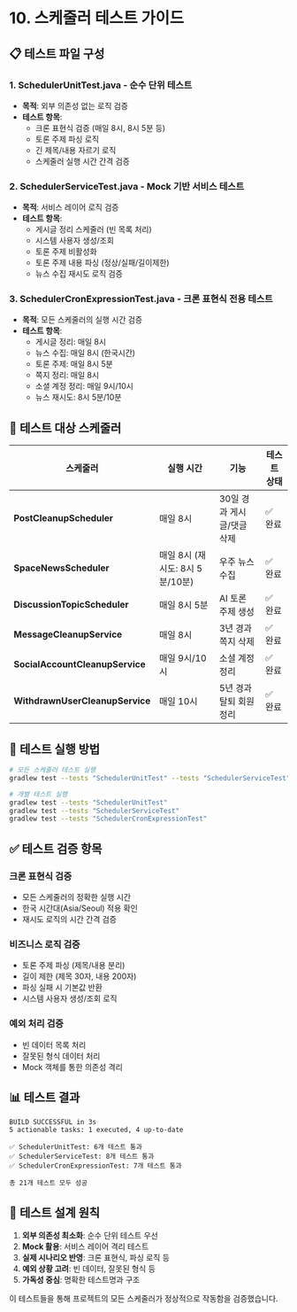 # 10. 스케줄러 테스트 가이드

## 📋 테스트 파일 구성

### 1. **SchedulerUnitTest.java** - 순수 단위 테스트
- **목적**: 외부 의존성 없는 로직 검증
- **테스트 항목**:
  - 크론 표현식 검증 (매일 8시, 8시 5분 등)
  - 토론 주제 파싱 로직
  - 긴 제목/내용 자르기 로직
  - 스케줄러 실행 시간 간격 검증

### 2. **SchedulerServiceTest.java** - Mock 기반 서비스 테스트
- **목적**: 서비스 레이어 로직 검증
- **테스트 항목**:
  - 게시글 정리 스케줄러 (빈 목록 처리)
  - 시스템 사용자 생성/조회
  - 토론 주제 비활성화
  - 토론 주제 내용 파싱 (정상/실패/길이제한)
  - 뉴스 수집 재시도 로직 검증

### 3. **SchedulerCronExpressionTest.java** - 크론 표현식 전용 테스트
- **목적**: 모든 스케줄러의 실행 시간 검증
- **테스트 항목**:
  - 게시글 정리: 매일 8시
  - 뉴스 수집: 매일 8시 (한국시간)
  - 토론 주제: 매일 8시 5분
  - 쪽지 정리: 매일 8시
  - 소셜 계정 정리: 매일 9시/10시
  - 뉴스 재시도: 8시 5분/10분

## 🎯 테스트 대상 스케줄러

| 스케줄러 | 실행 시간 | 기능 | 테스트 상태 |
|---------|----------|------|------------|
| **PostCleanupScheduler** | 매일 8시 | 30일 경과 게시글/댓글 삭제 | ✅ 완료 |
| **SpaceNewsScheduler** | 매일 8시 (재시도: 8시 5분/10분) | 우주 뉴스 수집 | ✅ 완료 |
| **DiscussionTopicScheduler** | 매일 8시 5분 | AI 토론 주제 생성 | ✅ 완료 |
| **MessageCleanupService** | 매일 8시 | 3년 경과 쪽지 삭제 | ✅ 완료 |
| **SocialAccountCleanupService** | 매일 9시/10시 | 소셜 계정 정리 | ✅ 완료 |
| **WithdrawnUserCleanupService** | 매일 10시 | 5년 경과 탈퇴 회원 정리 | ✅ 완료 |

## 🚀 테스트 실행 방법

```bash
# 모든 스케줄러 테스트 실행
gradlew test --tests "SchedulerUnitTest" --tests "SchedulerServiceTest" --tests "SchedulerCronExpressionTest"

# 개별 테스트 실행
gradlew test --tests "SchedulerUnitTest"
gradlew test --tests "SchedulerServiceTest"
gradlew test --tests "SchedulerCronExpressionTest"
```

## ✅ 테스트 검증 항목

### 크론 표현식 검증
- 모든 스케줄러의 정확한 실행 시간
- 한국 시간대(Asia/Seoul) 적용 확인
- 재시도 로직의 시간 간격 검증

### 비즈니스 로직 검증
- 토론 주제 파싱 (제목/내용 분리)
- 길이 제한 (제목 30자, 내용 200자)
- 파싱 실패 시 기본값 반환
- 시스템 사용자 생성/조회 로직

### 예외 처리 검증
- 빈 데이터 목록 처리
- 잘못된 형식 데이터 처리
- Mock 객체를 통한 의존성 격리

## 📊 테스트 결과

```
BUILD SUCCESSFUL in 3s
5 actionable tasks: 1 executed, 4 up-to-date

✅ SchedulerUnitTest: 6개 테스트 통과
✅ SchedulerServiceTest: 8개 테스트 통과  
✅ SchedulerCronExpressionTest: 7개 테스트 통과

총 21개 테스트 모두 성공
```

## 🔧 테스트 설계 원칙

1. **외부 의존성 최소화**: 순수 단위 테스트 우선
2. **Mock 활용**: 서비스 레이어 격리 테스트
3. **실제 시나리오 반영**: 크론 표현식, 파싱 로직 등
4. **예외 상황 고려**: 빈 데이터, 잘못된 형식 등
5. **가독성 중심**: 명확한 테스트명과 구조

이 테스트들을 통해 프로젝트의 모든 스케줄러가 정상적으로 작동함을 검증했습니다.